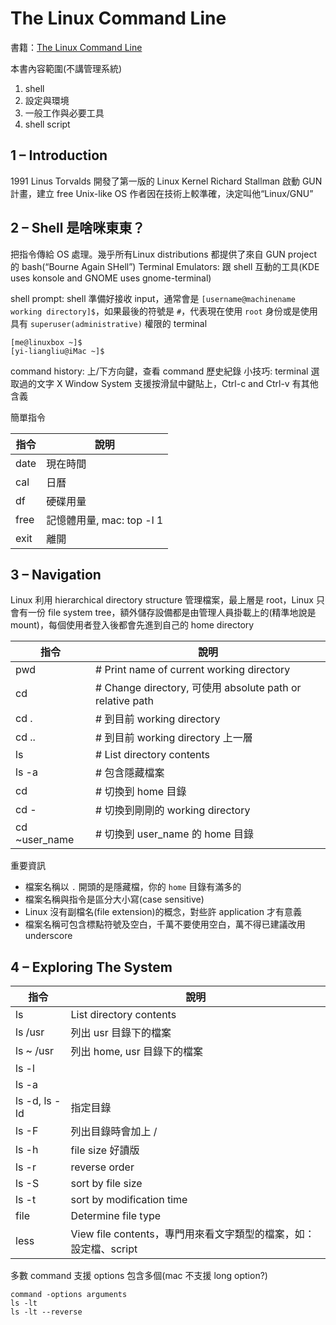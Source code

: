 # The Linux Command Line

書籍：[The Linux Command Line](https://www.amazon.com/Linux-Command-Line-Complete-Introduction/dp/1593273894)

本書內容範圍(不講管理系統)

1. shell
2. 設定與環境
3. 一般工作與必要工具
4. shell script

## 1 – Introduction

1991 Linus Torvalds 開發了第一版的 Linux Kernel
Richard Stallman 啟動 GUN 計畫，建立 free Unix-like OS
作者因在技術上較準確，決定叫他“Linux/GNU”

## 2 – Shell 是啥咪東東？

把指令傳給 OS 處理。幾乎所有Linux distributions 都提供了來自 GUN project 的 bash(“Bourne Again SHell”)
Terminal Emulators: 跟 shell 互動的工具(KDE uses konsole and GNOME uses gnome-terminal)

shell prompt: shell 準備好接收 input，通常會是 `[username@machinename working directory]$`，如果最後的符號是 `#`，代表現在使用 `root` 身份或是使用具有 `superuser(administrative)` 權限的 terminal

```shell
[me@linuxbox ~]$
[yi-liangliu@iMac ~]$
```

command history: 上/下方向鍵，查看 command 歷史紀錄
小技巧: terminal 選取過的文字 X Window System 支援按滑鼠中鍵貼上，Ctrl-c and Ctrl-v 有其他含義

簡單指令

指令 | 說明
---|---
date | 現在時間
cal | 日曆
df | 硬碟用量
free | 記憶體用量, mac: top -l 1 | head -n 10 | grep PhysMem
exit | 離開

## 3 – Navigation

Linux 利用 hierarchical directory structure 管理檔案，最上層是 root，Linux 只會有一份 file system tree，額外儲存設備都是由管理人員掛載上的(精準地說是 mount)，每個使用者登入後都會先進到自己的 home directory

指令 | 說明
---|---
pwd | # Print name of current working directory
cd | # Change directory, 可使用 absolute path or relative path
cd . | # 到目前 working directory
cd .. | # 到目前 working directory 上一層
ls | # List directory contents
ls -a | # 包含隱藏檔案
cd | # 切換到 home 目錄
cd - | # 切換到剛剛的 working directory
cd ~user_name | # 切換到 user_name 的 home 目錄

重要資訊

* 檔案名稱以 `.` 開頭的是隱藏檔，你的 `home` 目錄有滿多的
* 檔案名稱與指令是區分大小寫(case sensitive)
* Linux 沒有副檔名(file extension)的概念，對些許 application 才有意義
* 檔案名稱可包含標點符號及空白，千萬不要使用空白，萬不得已建議改用 underscore

## 4 – Exploring The System

指令 | 說明
---|---
ls | List directory contents
ls /usr | 列出 usr 目錄下的檔案
ls ~ /usr | 列出 home, usr 目錄下的檔案
ls -l |
ls -a |
ls -d, ls -ld | 指定目錄
ls -F| 列出目錄時會加上 /
ls -h | file size 好讀版
ls -r | reverse order
ls -S | sort by file size
ls -t | sort by modification time
file | Determine file type
less | View file contents，專門用來看文字類型的檔案，如：設定檔、script

多數 command 支援 options 包含多個(mac 不支援 long option?)

```shell
command -options arguments
ls -lt
ls -lt --reverse
```